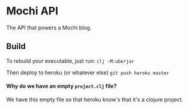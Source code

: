 # Mochi API
The API that powers a Mochi blog.

## Build

To rebuild your executable, just run:
`clj -M:uberjar`

Then deploy to heroku (or whatever else)
`git push heroku master`

#### Why do we have an empty `project.clj` file?

We have this empty file so that heroku know's that it's a clojure project.
